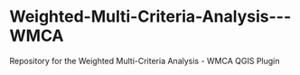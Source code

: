 # Weighted-Multi-Criteria-Analysis---WMCA
Repository for the Weighted Multi-Criteria Analysis - WMCA QGIS Plugin
